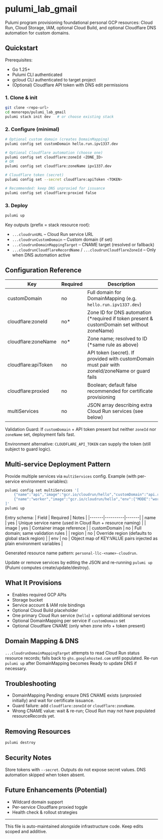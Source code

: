 # pulumi_lab_gmail

Pulumi program provisioning foundational personal GCP resources: Cloud Run, Cloud Storage, IAM, optional Cloud Build, and optional Cloudflare DNS automation for custom domains.

## Quickstart

Prerequisites:
* Go 1.25+
* Pulumi CLI authenticated
* gcloud CLI authenticated to target project
* (Optional) Cloudflare API token with DNS edit permissions

### 1. Clone & init
```bash
git clone <repo-url>
cd monorepo/pulumi_lab_gmail
pulumi stack init dev   # or choose existing stack
```

### 2. Configure (minimal)
```bash
# Optional custom domain (creates DomainMapping)
pulumi config set customDomain hello.run.ipv1337.dev

# Optional Cloudflare automation (choose one)
pulumi config set cloudflare:zoneId <ZONE_ID>
# OR
pulumi config set cloudflare:zoneName ipv1337.dev

# Cloudflare token (secret)
pulumi config set --secret cloudflare:apiToken <TOKEN>

# Recommended: keep DNS unproxied for issuance
pulumi config set cloudflare:proxied false
```

### 3. Deploy
```bash
pulumi up
```

Key outputs (prefix = stack resource root):
* `...cloudrunURL` – Cloud Run service URL
* `...cloudrunCustomDomain` – Custom domain (if set)
* `...cloudrunDomainMappingTarget` – CNAME target (resolved or fallback)
* `...cloudrunCloudflareRecordName` / `...cloudrunCloudflareZoneId` – Only when DNS automation active

## Configuration Reference
| Key | Required | Description |
|-----|----------|-------------|
| customDomain | no | Full domain for DomainMapping (e.g. `hello.run.ipv1337.dev`) |
| cloudflare:zoneId | no* | Zone ID for DNS automation (*required if token present & customDomain set without zoneName) |
| cloudflare:zoneName | no* | Zone name; resolved to ID (*same rule as above) |
| cloudflare:apiToken | no | API token (secret). If provided with customDomain must pair with zoneId/zoneName or guard fails |
| cloudflare:proxied | no | Boolean; default false recommended for certificate provisioning |
| multiServices | no | JSON array describing extra Cloud Run services (see below) |

Validation Guard: If `customDomain` + API token present but neither `zoneId` nor `zoneName` set, deployment fails fast.

Environment alternative: `CLOUDFLARE_API_TOKEN` can supply the token (still subject to guard logic).

## Multi-service Deployment Pattern
Provide multiple services via `multiServices` config. Example (with per-service environment variables):
```bash
pulumi config set multiServices '[
	{"name":"api","image":"gcr.io/cloudrun/hello","customDomain":"api.run.ipv1337.dev","env":{"MODE":"api","LOG_LEVEL":"debug"}},
	{"name":"worker","image":"gcr.io/cloudrun/hello","env":{"MODE":"worker"}}
]'
pulumi up
```
Entry schema:
| Field | Required | Notes |
|-------|----------|-------|
| name | yes | Unique service name (used in Cloud Run + resource naming) |
| image | yes | Container image reference |
| customDomain | no | Full domain; same validation rules |
| region | no | Override region (defaults to global stack region) |
| env | no | Object map of KEY:VALUE pairs injected as plain environment variables |

Generated resource name pattern: `personal-llc-<name>-cloudrun`.

Update or remove services by editing the JSON and re-running `pulumi up` (Pulumi computes create/update/destroy).

## What It Provisions
* Enables required GCP APIs
* Storage bucket
* Service account & IAM role bindings
* Optional Cloud Build placeholder
* One primary Cloud Run service (`hello`) + optional additional services
* Optional DomainMapping per service if `customDomain` set
* Optional Cloudflare CNAME (only when zone info + token present)

## Domain Mapping & DNS
`...cloudrunDomainMappingTarget` attempts to read Cloud Run status resource records; falls back to `ghs.googlehosted.com` until populated. Re-run `pulumi up` after DomainMapping becomes Ready to update DNS if necessary.

## Troubleshooting
* DomainMapping Pending: ensure DNS CNAME exists (unproxied initially) and wait for certificate issuance.
* Guard failure: add `cloudflare:zoneId` or `cloudflare:zoneName`.
* Wrong CNAME value: wait & re-run; Cloud Run may not have populated resourceRecords yet.

## Removing Resources
```bash
pulumi destroy
```

## Security Notes
Store tokens with `--secret`. Outputs do not expose secret values. DNS automation skipped when token absent.

## Future Enhancements (Potential)
* Wildcard domain support
* Per-service Cloudflare proxied toggle
* Health check & rollout strategies

---
This file is auto-maintained alongside infrastructure code. Keep edits scoped and additive.
